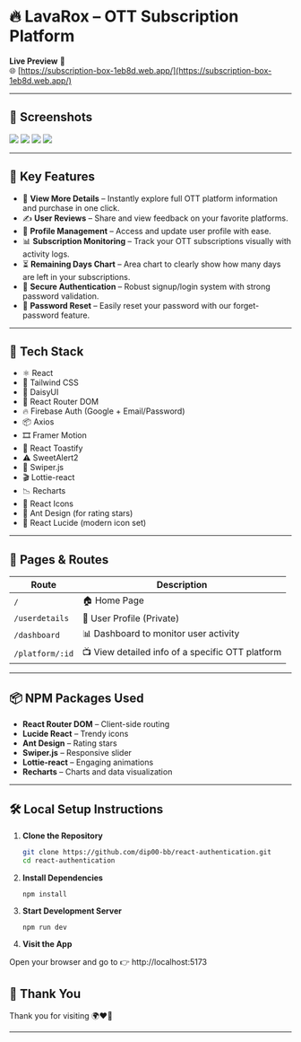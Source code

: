 # 🔥 LavaRox – OTT Subscription Platform  

**Live Preview** 👀  
🌐 [https://subscription-box-1eb8d.web.app/](https://subscription-box-1eb8d.web.app/)

---

## 📸 Screenshots  

  <img src="https://github.com/user-attachments/assets/bef449f4-c55c-4af6-95c0-353c3dc865e4" width="full"/>
  <img src="https://github.com/user-attachments/assets/816ac320-c02a-4333-946d-94759edd5eed" width="full"/>
  <img src="https://github.com/user-attachments/assets/fcc6dfbb-fc01-4e66-869d-fe12e9a6c64b" width="full"/>
  <img src="https://github.com/user-attachments/assets/0855b539-a9e3-4847-a938-1a5bd30aab1e" width="full"/>


---

## 🚀 Key Features  

- 🔎 **View More Details** – Instantly explore full OTT platform information and purchase in one click.  
- ✍️ **User Reviews** – Share and view feedback on your favorite platforms.  
- 👤 **Profile Management** – Access and update user profile with ease.  
- 📊 **Subscription Monitoring** – Track your OTT subscriptions visually with activity logs.  
- ⏳ **Remaining Days Chart** – Area chart to clearly show how many days are left in your subscriptions.  
- 🔐 **Secure Authentication** – Robust signup/login system with strong password validation.  
- 🔁 **Password Reset** – Easily reset your password with our forget-password feature.  

---

## 🧱 Tech Stack  

- ⚛️ React  
- 💨 Tailwind CSS  
- 🌼 DaisyUI  
- 🔁 React Router DOM  
- 🔥 Firebase Auth (Google + Email/Password)  
- 📦 Axios  
- 🎞️ Framer Motion  
- 🔔 React Toastify  
- ⚠️ SweetAlert2  
- 🎠 Swiper.js  
- 🎬 Lottie-react  
- 📉 Recharts  
- 🎨 React Icons  
- 🌟 Ant Design (for rating stars)  
- 🧩 React Lucide (modern icon set)

---

## 🧭 Pages & Routes  

| Route            | Description                                      |
|------------------|--------------------------------------------------|
| `/`              | 🏠 Home Page                                     |
| `/userdetails`   | 👤 User Profile (Private)                        |
| `/dashboard`     | 📊 Dashboard to monitor user activity            |
| `/platform/:id`  | 📺 View detailed info of a specific OTT platform |

---

## 📦 NPM Packages Used  

- **React Router DOM** – Client-side routing  
- **Lucide React** – Trendy icons  
- **Ant Design** – Rating stars  
- **Swiper.js** – Responsive slider  
- **Lottie-react** – Engaging animations  
- **Recharts** – Charts and data visualization  

---

## 🛠️ Local Setup Instructions  

1. **Clone the Repository**  
   ```bash
   git clone https://github.com/dip00-bb/react-authentication.git
   cd react-authentication
2. **Install Dependencies**
   ```bash
   npm install

3. **Start Development Server**
   ```
   npm run dev

4. **Visit the App**

  Open your browser and go to 👉 http://localhost:5173


## 🙌 Thank You

Thank you for visiting  🌍❤️🍴

---







